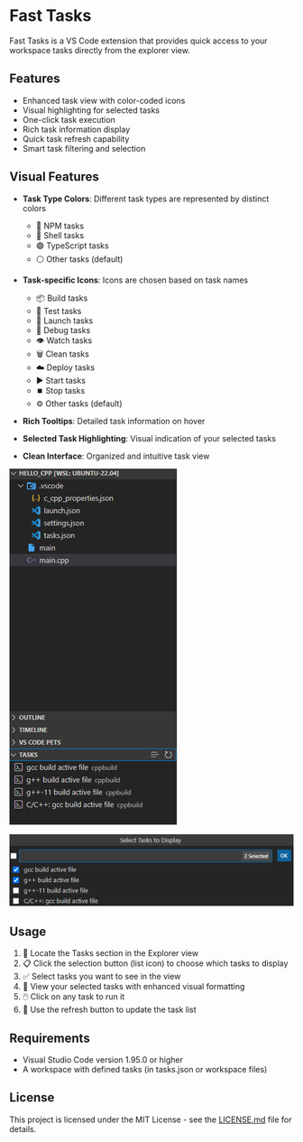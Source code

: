 # Fast Tasks

Fast Tasks is a VS Code extension that provides quick access to your workspace tasks directly from the explorer view.

## Features

- Enhanced task view with color-coded icons
- Visual highlighting for selected tasks
- One-click task execution
- Rich task information display
- Quick task refresh capability
- Smart task filtering and selection

## Visual Features

- **Task Type Colors**: Different task types are represented by distinct colors
  - 🔴 NPM tasks
  - 🔵 Shell tasks
  - 🟣 TypeScript tasks
  - ⚪ Other tasks (default)

- **Task-specific Icons**: Icons are chosen based on task names
  - 📦 Build tasks
  - 🧪 Test tasks
  - 🚀 Launch tasks
  - 🐛 Debug tasks
  - 👁️ Watch tasks
  - 🗑️ Clean tasks
  - ☁️ Deploy tasks
  - ▶️ Start tasks
  - ⏹️ Stop tasks
  - ⚙️ Other tasks (default)

- **Rich Tooltips**: Detailed task information on hover
- **Selected Task Highlighting**: Visual indication of your selected tasks
- **Clean Interface**: Organized and intuitive task view

![Fast Tasks View](https://raw.githubusercontent.com/Batyan45/fast-tasks/main/images/fast-tasks-view.png)

![Fast Tasks Check](https://raw.githubusercontent.com/Batyan45/fast-tasks/main/images/fast-tasks-check.png)

## Usage

1. 📁 Locate the Tasks section in the Explorer view
2. 📋 Click the selection button (list icon) to choose which tasks to display
3. ✅ Select tasks you want to see in the view
4. 👀 View your selected tasks with enhanced visual formatting
5. 🖱️ Click on any task to run it
6. 🔄 Use the refresh button to update the task list

## Requirements

- Visual Studio Code version 1.95.0 or higher
- A workspace with defined tasks (in tasks.json or workspace files)

## License

This project is licensed under the MIT License - see the [LICENSE.md](LICENSE.md) file for details.
